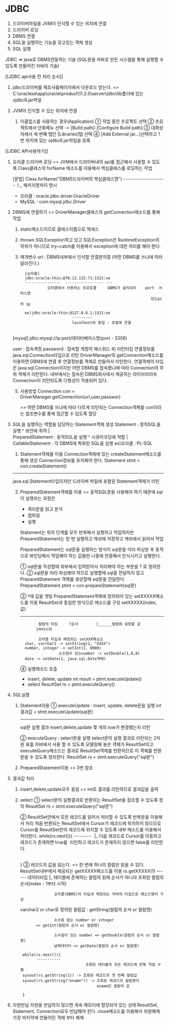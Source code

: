 # JDBC

1. 드라이버파일을 JVM이 인식할 수 있는 위치에 연결
2. 드라이버 로딩
3. DBMS 연결
4. SQL을 실행하는 기능을 갖고있는 객체 생성
5. SQL 실행



JDBC
=> java로 DBMS연동하는 기술 
   (SQL문을 자바로 만든 시스템을 통해 실행할 수 있도록 만들어진 자바의 기술)

[[JDBC api사용 전 처리 순서]]
1. jdbc드라이버를 제조사홈페이지에서 다운로드 받는다.
   => C:\oraclexe\app\oracle\product\11.2.0\server\jdbc\lib폴더에 있는
   		ojdbc6.jar파일
   
2. JVM이 인식할 수 있는 위치에 연결
   1) 이클립스를 사용하는 경우(Application)
      ① 작업 중인 프로젝트 선택
      ② 프로젝트에서 단축메뉴 선택 -> [Build path]-[Configure Build path]
      ③ 대화상자에서 세 번째 탭인 [Libraries]탭 선택
      ④ [Add External jar...]선택하고 1번 위치에 있는 ojdbc6.jar파일을 등록

[[JDBC API사용하기]]
1. 오라클 드라이버 로딩
   => JVM에서 드라이버내의 api를 접근해서 사용할 수 있도록 Class클래스의 forName
       메소드를 이용해서 핵심클래스를 로딩하는 작업
   
   [문법]
   Class.forName("DBMS드라이버의 핵심클래스명")
                 ---------------------
                                                    ㅣ_ 패키지명까지 명시
                                                    
                                                    
   - 오라클 : oracle.jdbc.driver.OracleDriver
   - MySQL : com.mysql.jdbc.Driver
   
2. DBMS에 연결하기
   => DriverManager클래스의 getConnection메소드를 통해 작업
   1) static메소드이므로 클래스이름으로 엑세스
   2) throws SQLException하고 있고 SQLException은 RuntimeException의
              하위가 아니므로 try~catch를 이용해서 exception에 대한 처리를 해야 한다.
   3) 매개변수
      url : DBMS내부에서 인식할 연결문자열 (어떤 DBMS를 쓰냐에 따라 달라진다.)
   
            [오라클]
            jdbc:oracle:thin:@70.12.115.71:1521:xe
            ----------------  ------------ ---- ---
                      오라클에서 사용하는 프로토콜     DBMS가 설치되어    port  서비스명
                                                                    있는pc의 ip
                                                                    
            ex)jdbc:oracle:thin:@127.0.0.1:1521:xe
                                 ---------
                                 localhost와 동일 - 로컬에 연결
   
   
   ​                              
            [mysql]
            jdbc:mysql://ip:port/데이터베이스명(port - 3306)
   
      user : 접속계정
      password : 접속할 계정의 패스워드
   4) 리턴타입
             연결정보를 java.sql.Connection타입으로 리턴
      DriverManager의 getConnection메소드를 이용하면 DBMS에 연결 후 연결정보를 
             객체로 만들어서 리턴한다.
             연결객체의 타입은 java.sql.Connection이지만 어떤 DBMS를 접속했냐에 따라
      Connection의 하위 객체가 리턴된다.
             내부에서는 접속된 DBMS회사에서 제공하는 라이브러리속 Connection이 리턴되도록
             다형성이 적용되어 있다.  
   
   5) 사용방법
      Connection con
            = DriverManager.getConnection(url,user,passwor)
            
      => 어떤 DBMS를 쓰냐에 따라 다르게 리턴되는 Connection객체를 con이라는
                    참조변수를 통해 접근할 수 있도록 할당
   
3. SQL을 실행하는 역할을 담당하는 Statement객체 생성
   Statement               : 정적SQL을 실행
       ^                     보안에 취약
       |                   
   PreparedStatement       : 동적SQL을 실행
       ^                     시큐어코딩에 적합
       |
   CallableStatement       : 각 DBMS에 특화된 SQL을 실행
                              ex)오라클 : PL-SQL
                              
   1) Statement객체를 이용
   Connection객체에 있는 createStatement메소드를 통해 생성
   Connection정보를 유지해야 한다.
   Statement stmt = con.createStatement()
   ---------
   java.sql.Statement타입이지만
       드라이버 파일에 포함된 Statement객체가 리턴
   
   
   2) PreparedStatement객체를 이용
      => 동적SQL문을 사용해야 하기 때문에
      sql이 실행되는 과정은
      - 쿼리문을 읽고 분석
      - 컴파일
      - 실행
   
      Statement는 위의 단계를 모두 반복해서 실행하고 작업하지만 PreparedStatement는
             한 번 실행하고 캐쉬에 저장하고 캐쉬에서 읽어서 작업
             
      PreparedStatement는 sql문을 실행하는 방식이 sql문을 미리 파싱한 후 동적으로
             바인딩해서 작업해야 하는 값들만 나중에 연결해서 인식시키고 실행한다.
   
      ① sql문을 작성할때 외부에서 입력받아서 처리해야 하는 부분을 ? 로 정의한다.
      ② sql문을 미리 파싱해야 하므로 실행할때 sql을 전달하지 않고 PreparedStatement 객체를
                  생성할때 sql문을 전달한다.
        PreparedStatement ptmt = con.prepareStatement(sql문)
        
      ③ ?에 값을 셋팅
        PreparedStatement객체에 정의되어 있는 setXXXXX메소드를 이용
        ResultSet과 동일한 방식으로 메소드를 구성
        setXXXXX(index, 값)
        -------- ----- ----
                  컬럼의 타입     ?순서        |______컬럼에 설정할 값
                 1부터시작

                  오라클 타입과 매칭되는 setXXX메소드
            char, varchar2 -> setString(1, "XXXX") 
            number, integer -> setInt(1, 0000)
                           소숫점이 있는number -> setDouble(1,0,0)
            date -> setDate(1, java.sql.Date객체)
      ④ 실행메소드 호출
        - insert, delete, update
          int result = ptmt.executeUpdate()
        - select
          ResultSet rs = ptmt.executeQuery()
          

4. SQL실행
   1) Statement이용
      ① executeUpdate : insert, update, delete문을 실행
        int 결과값 = stmt.executeUpdate(sql문)
        --------                     -------
        sql문 실행 결과                                         insert,delete,update
        몇 개의 row가 변경됐는지 리턴
        
      ② executeQuery : select문을 실행
                       select문의 실행 결과로 리턴되는 2차원 표를 자바에서 사용
                                                    할 수 있도록 모델링해 놓은 객체가 ResultSet이고
                       executeQuery메소드는 결과로 ResultSet객체를
                                                    반환하므로 이 객체를 반환받을 수 있도록 정의한다.
          ResultSet rs = stmt.executeQuery("sql문")
   
   2) PreparedStatement이용
      => 3번 참조
   
   
   
5. 결과값 처리
   1) insert,delete,update모두 동일
      => int로 결과를 리턴하므로 결과값을 출력
   
   2) select
      ① select문의 실행결과로 반환되는 ResultSet을 참조할 수 있도록 정의
        ResultSet rs = stmt.executeQuery("sql문")
        
      ② ResultSet안에서 모든 레코드를 읽어서 처리할 수 있도록 반복문을 이용해서 처리
                  처음 반환되는 ResultSet에서 Cursor가 레코드에 위치하지 않으므로 Cursor를
        ResultSet안의 레코드에 위치할 수 있도록 내부 메소드를 이용해서 처리한다.
        while(rs.next()){
              ---------
   ​               |_ 다음 레코드로 Cursor를 이동하고 레코드가 존재하면 true를
   ​                                            리턴하고 레코드가 존재하지 않으면 false를 리턴한다.
   ​                                            
   ​                                            
   
        }
      ③ 레코드의 값을 읽는다.
        => 한 번에 하나의 컬럼만 읽을 수 있다.
           ResultSet내부에서 제공되는 getXXXXX메소드를 이용
             rs.getXXXXX(1)
                   ------
                                          데이터타입 |_ 테이블에 존재하는 컬럼의 원래 순서가 아니라 조회된 컬럼의 순서(index - 1부터 시작)
             
           
                         오라클(DBMS)의 타입과 매칭되는 자바의 타입으로 메소드명이 구성
        varchar2 or char로 정의된 컬럼값 : getString(컬럼의 순서 or 컬럼명)
       
                         소수점 없는 number or integer
                 => getInt(컬럼의 순서 or 컬럼명)
                 
                         소수점이 있는 number => getDouble(컬럼의 순서 or 컬럼명)
                         날짜데이터 => getDate(컬럼의 순서 or 컬럼명)
                         
           while(rs.next()){
                 -----------
                                       조회된 테이블의 모든 레코드에 반복 작업 수행
           sysout(rs.getString(1)) -> 조회된 레코드의 첫 번째 컬럼값
           sysout(rs.getString("ename")) -> 조회된 레코드의 컬럼명이
                                            ename인 컬럼의 값           
             
           }
   
6. 자원반납
       자원을 반납하지 않으면 게속 메모리에 할당되어 있는 상태
   ResultSet, Statement, Connection모두 반납해야 한다.
   close메소드를 이용해서 자원해제
       가장 마지막에 만들어진 객체 부터 해제
       
       
       
       
       
       